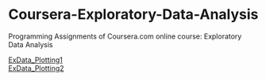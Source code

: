 Coursera-Exploratory-Data-Analysis
==================================

Programming Assignments of Coursera.com online course: Exploratory Data Analysis

[ExData_Plotting1](https://github.com/Xiaodan/ExData_Plotting1)  
[ExData_Plotting2](https://github.com/Xiaodan/ExData_Plotting2)
